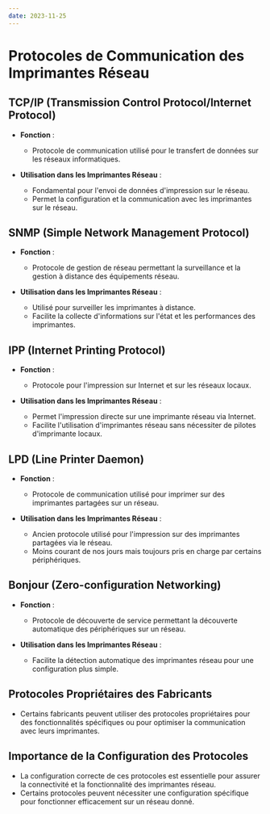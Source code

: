 ```yaml
---
date: 2023-11-25
---
```

# Protocoles de Communication des Imprimantes Réseau

## TCP/IP (Transmission Control Protocol/Internet Protocol)
- **Fonction** :
  - Protocole de communication utilisé pour le transfert de données sur les réseaux informatiques.

- **Utilisation dans les Imprimantes Réseau** :
  - Fondamental pour l'envoi de données d'impression sur le réseau.
  - Permet la configuration et la communication avec les imprimantes sur le réseau.

## SNMP (Simple Network Management Protocol)
- **Fonction** :
  - Protocole de gestion de réseau permettant la surveillance et la gestion à distance des équipements réseau.

- **Utilisation dans les Imprimantes Réseau** :
  - Utilisé pour surveiller les imprimantes à distance.
  - Facilite la collecte d'informations sur l'état et les performances des imprimantes.

## IPP (Internet Printing Protocol)
- **Fonction** :
  - Protocole pour l'impression sur Internet et sur les réseaux locaux.

- **Utilisation dans les Imprimantes Réseau** :
  - Permet l'impression directe sur une imprimante réseau via Internet.
  - Facilite l'utilisation d'imprimantes réseau sans nécessiter de pilotes d'imprimante locaux.

## LPD (Line Printer Daemon)
- **Fonction** :
  - Protocole de communication utilisé pour imprimer sur des imprimantes partagées sur un réseau.

- **Utilisation dans les Imprimantes Réseau** :
  - Ancien protocole utilisé pour l'impression sur des imprimantes partagées via le réseau.
  - Moins courant de nos jours mais toujours pris en charge par certains périphériques.

## Bonjour (Zero-configuration Networking)
- **Fonction** :
  - Protocole de découverte de service permettant la découverte automatique des périphériques sur un réseau.

- **Utilisation dans les Imprimantes Réseau** :
  - Facilite la détection automatique des imprimantes réseau pour une configuration plus simple.

## Protocoles Propriétaires des Fabricants
- Certains fabricants peuvent utiliser des protocoles propriétaires pour des fonctionnalités spécifiques ou pour optimiser la communication avec leurs imprimantes.

## Importance de la Configuration des Protocoles
- La configuration correcte de ces protocoles est essentielle pour assurer la connectivité et la fonctionnalité des imprimantes réseau.
- Certains protocoles peuvent nécessiter une configuration spécifique pour fonctionner efficacement sur un réseau donné.
